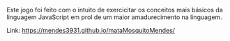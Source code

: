 Este jogo foi feito com o intuito de exercicitar os conceitos mais básicos da linguagem JavaScript em prol de um maior amadurecimento na linguagem.

Link: https://mendes3931.github.io/mataMosquitoMendes/
